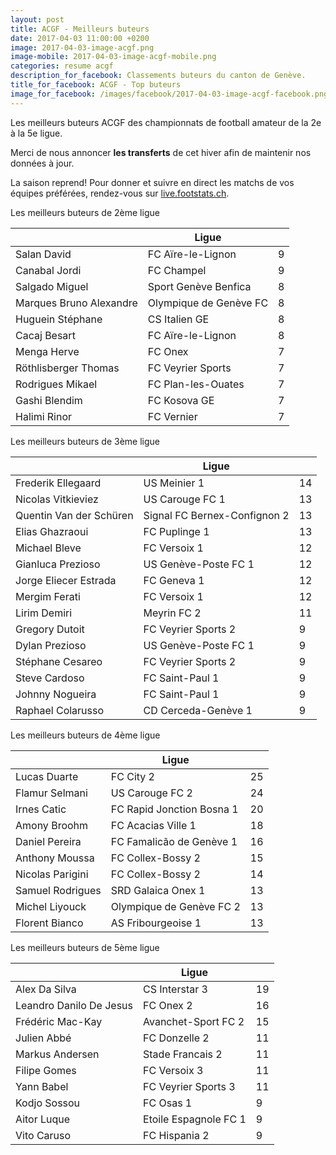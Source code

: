 ```yaml
---
layout: post
title: ACGF - Meilleurs buteurs
date: 2017-04-03 11:00:00 +0200
image: 2017-04-03-image-acgf.png
image-mobile: 2017-04-03-image-acgf-mobile.png
categories: resume acgf
description_for_facebook: Classements buteurs du canton de Genève.
title_for_facebook: ACGF - Top buteurs
image_for_facebook: /images/facebook/2017-04-03-image-acgf-facebook.png
---
```

<p>Les meilleurs buteurs ACGF des championnats de football amateur de la 2e à la 5e ligue.</p>
<p>Merci de nous annoncer <b>les transferts</b> de cet hiver afin de maintenir nos données à jour.</p>
<p>La saison reprend! Pour donner et suivre en direct les matchs de vos équipes préférées, rendez-vous sur <a href='http://live.footstats.ch'>live.footstats.ch</a>.</p>

<p>Les meilleurs buteurs de 2ème ligue</p><table class="table"><thead><tr><th><i class="fa fa-male"></i></th><th>Ligue</th><th><i class="fa fa-futbol-o"></i></th></tr></thead><tbody><tr><td>Salan David</td><td>FC Aïre-le-Lignon</td><td>9</td></tr><tr><td>Canabal Jordi</td><td>FC Champel</td><td>9</td></tr><tr><td>Salgado Miguel</td><td>Sport Genève Benfica</td><td>8</td></tr><tr><td>Marques Bruno Alexandre</td><td>Olympique de Genève FC</td><td>8</td></tr><tr><td>Huguein Stéphane</td><td>CS Italien GE</td><td>8</td></tr><tr><td>Cacaj Besart</td><td>FC Aïre-le-Lignon</td><td>8</td></tr><tr><td>Menga Herve</td><td>FC Onex</td><td>7</td></tr><tr><td>Röthlisberger Thomas</td><td>FC Veyrier Sports</td><td>7</td></tr><tr><td>Rodrigues Mikael</td><td>FC Plan-les-Ouates</td><td>7</td></tr><tr><td>Gashi Blendim</td><td>FC Kosova GE</td><td>7</td></tr><tr><td>Halimi Rinor</td><td>FC Vernier</td><td>7</td></tr></tbody></table><p>Les meilleurs buteurs de 3ème ligue</p><table class="table"><thead><tr><th><i class="fa fa-male"></i></th><th>Ligue</th><th><i class="fa fa-futbol-o"></i></th></tr></thead><tbody><tr><td>Frederik Ellegaard</td><td>US Meinier 1</td><td>14</td></tr><tr><td>Nicolas Vitkieviez</td><td>US Carouge FC 1</td><td>13</td></tr><tr><td>Quentin Van der Schüren</td><td>Signal FC Bernex-Confignon 2</td><td>13</td></tr><tr><td>Elias Ghazraoui</td><td>FC Puplinge 1</td><td>13</td></tr><tr><td>Michael Bleve</td><td>FC Versoix 1</td><td>12</td></tr><tr><td>Gianluca Prezioso</td><td>US Genève-Poste FC 1</td><td>12</td></tr><tr><td>Jorge Eliecer Estrada</td><td>FC Geneva 1</td><td>12</td></tr><tr><td>Mergim Ferati</td><td>FC Versoix 1</td><td>12</td></tr><tr><td>Lirim Demiri</td><td>Meyrin FC 2</td><td>11</td></tr><tr><td>Gregory Dutoit</td><td>FC Veyrier Sports 2</td><td>9</td></tr><tr><td>Dylan Prezioso</td><td>US Genève-Poste FC 1</td><td>9</td></tr><tr><td>Stéphane Cesareo</td><td>FC Veyrier Sports 2</td><td>9</td></tr><tr><td>Steve Cardoso</td><td>FC Saint-Paul 1</td><td>9</td></tr><tr><td>Johnny Nogueira</td><td>FC Saint-Paul 1</td><td>9</td></tr><tr><td>Raphael Colarusso</td><td>CD Cerceda-Genève 1</td><td>9</td></tr></tbody></table><p>Les meilleurs buteurs de 4ème ligue</p><table class="table"><thead><tr><th><i class="fa fa-male"></i></th><th>Ligue</th><th><i class="fa fa-futbol-o"></i></th></tr></thead><tbody><tr><td>Lucas Duarte</td><td>FC City 2</td><td>25</td></tr><tr><td>Flamur Selmani</td><td>US Carouge FC 2</td><td>24</td></tr><tr><td>Irnes Catic</td><td>FC Rapid Jonction Bosna 1</td><td>20</td></tr><tr><td>Amony Broohm</td><td>FC Acacias Ville 1</td><td>18</td></tr><tr><td>Daniel Pereira</td><td>FC Famalicão de Genève 1</td><td>16</td></tr><tr><td>Anthony Moussa</td><td>FC Collex-Bossy 2</td><td>15</td></tr><tr><td>Nicolas Parigini</td><td>FC Collex-Bossy 2</td><td>14</td></tr><tr><td>Samuel Rodrigues</td><td>SRD Galaica Onex 1</td><td>13</td></tr><tr><td>Michel Liyouck</td><td>Olympique de Genève FC 2</td><td>13</td></tr><tr><td>Florent Bianco</td><td>AS Fribourgeoise 1</td><td>13</td></tr></tbody></table><p>Les meilleurs buteurs de 5ème ligue</p><table class="table"><thead><tr><th><i class="fa fa-male"></i></th><th>Ligue</th><th><i class="fa fa-futbol-o"></i></th></tr></thead><tbody><tr><td>Alex Da Silva</td><td>CS Interstar  3</td><td>19</td></tr><tr><td>Leandro Danilo De Jesus</td><td>FC Onex 2</td><td>16</td></tr><tr><td>Frédéric Mac-Kay</td><td>Avanchet-Sport FC 2</td><td>15</td></tr><tr><td>Julien Abbé</td><td>FC Donzelle 2</td><td>11</td></tr><tr><td>Markus Andersen</td><td>Stade Francais 2</td><td>11</td></tr><tr><td>Filipe Gomes</td><td>FC Versoix 3</td><td>11</td></tr><tr><td>Yann Babel</td><td>FC Veyrier Sports 3</td><td>11</td></tr><tr><td>Kodjo Sossou</td><td>FC Osas 1</td><td>9</td></tr><tr><td>Aitor Luque</td><td>Etoile Espagnole FC 1</td><td>9</td></tr><tr><td>Vito Caruso</td><td>FC Hispania 2</td><td>9</td></tr></tbody></table>